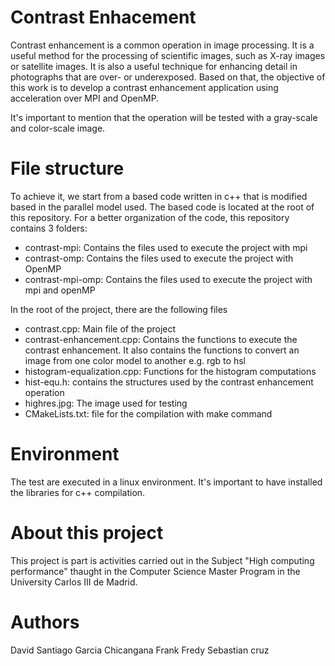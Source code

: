 # Contrast Enhacement
Contrast enhancement is a common operation in image processing. It is a useful method for the processing of scientific images, such as X-ray images or satellite images. It is also a useful technique for enhancing detail in photographs that are over- or underexposed. Based on that, the objective of this work is to develop a contrast enhancement application using acceleration over MPI and OpenMP.

It's important to mention that the operation will be tested with a gray-scale and color-scale image.

# File structure
To achieve it, we start from a based code written in c++ that is modified based in the parallel model used. The based code is located at the root of this repository. For a better organization of the code, this repository contains 3 folders:
- contrast-mpi: Contains the files used to execute the project with mpi
- contrast-omp: Contains the files used to execute the project with OpenMP
- contrast-mpi-omp: Contains the files used to execute the project with mpi and openMP

In the root of the project, there are the following files
- contrast.cpp: Main file of the project
- contrast-enhancement.cpp: Contains the functions to execute the contrast enhancement. It also contains the functions to convert an image from one color model to another e.g. rgb to hsl
- histogram-equalization.cpp: Functions for the histogram computations
- hist-equ.h: contains the structures used by the contrast enhancement operation
- highres.jpg: The image used for testing
- CMakeLists.txt: file for the compilation with make command

# Environment
The test are executed in a linux environment. It's important to have installed the libraries for c++ compilation.

# About this project
This project is part is activities carried out in the Subject "High computing performance" thaught in the Computer Science Master Program in the University Carlos III de Madrid.

# Authors
David Santiago Garcia Chicangana
Frank
Fredy
Sebastian cruz
